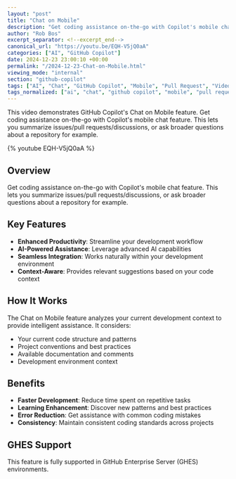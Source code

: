 ```yaml
---
layout: "post"
title: "Chat on Mobile"
description: "Get coding assistance on-the-go with Copilot's mobile chat feature. This lets you summarize issues/pull requests/discussions, or ask broader questions about a repository for example."
author: "Rob Bos"
excerpt_separator: <!--excerpt_end-->
canonical_url: "https://youtu.be/EQH-V5jQ0aA"
categories: ["AI", "GitHub Copilot"]
date: 2024-12-23 23:00:10 +00:00
permalink: "/2024-12-23-Chat-on-Mobile.html"
viewing_mode: "internal"
section: "github-copilot"
tags: ["AI", "Chat", "GitHub Copilot", "Mobile", "Pull Request", "Videos"]
tags_normalized: ["ai", "chat", "github copilot", "mobile", "pull request", "videos"]
---
```


This video demonstrates GitHub Copilot's Chat on Mobile feature. Get coding assistance on-the-go with Copilot's mobile chat feature. This lets you summarize issues/pull requests/discussions, or ask broader questions about a repository for example.<!--excerpt_end-->

{% youtube EQH-V5jQ0aA %}

## Overview

Get coding assistance on-the-go with Copilot's mobile chat feature. This lets you summarize issues/pull requests/discussions, or ask broader questions about a repository for example.

## Key Features

- **Enhanced Productivity**: Streamline your development workflow
- **AI-Powered Assistance**: Leverage advanced AI capabilities
- **Seamless Integration**: Works naturally within your development environment
- **Context-Aware**: Provides relevant suggestions based on your code context

## How It Works

The Chat on Mobile feature analyzes your current development context to provide intelligent assistance. It considers:

- Your current code structure and patterns
- Project conventions and best practices
- Available documentation and comments
- Development environment context

## Benefits

- **Faster Development**: Reduce time spent on repetitive tasks
- **Learning Enhancement**: Discover new patterns and best practices
- **Error Reduction**: Get assistance with common coding mistakes
- **Consistency**: Maintain consistent coding standards across projects

## GHES Support

This feature is fully supported in GitHub Enterprise Server (GHES) environments.
